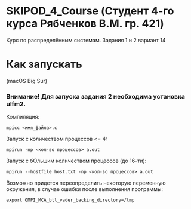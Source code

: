 # SKIPOD_4_Course (Студент 4-го курса Рябченков В.М. гр. 421)
Курс по распределённым системам. Задания 1 и 2 вариант 14

# Как запускать
(macOS Big Sur)
### Внимание! Для запуска задания 2 необходима установка ulfm2.
Компиляция:
```
mpicc <имя_файла>.c
```

Запуск с количеством процессов <= 4: 
```
mpirun -np <кол-во процессов> a.out
```

Запуск с бОльшим количеством процессов (до 16-ти):
```
mpirun --hostfile host.txt -np <кол-во процессов> a.out
```

Возможно придется переопределить некоторую переменную окружения, в 
случае ошибки после выполнения программы:
```
export OMPI_MCA_btl_vader_backing_directory=/tmp
```
